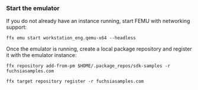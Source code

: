 ### Start the emulator

If you do not already have an instance running, start FEMU with networking
support:

```posix-terminal
ffx emu start workstation_eng.qemu-x64 --headless
```

Once the emulator is running, create a local package repository and register it
with the emulator instance:

```posix-terminal
ffx repository add-from-pm $HOME/.package_repos/sdk-samples -r fuchsiasamples.com
```

```posix-terminal
ffx target repository register -r fuchsiasamples.com
```
